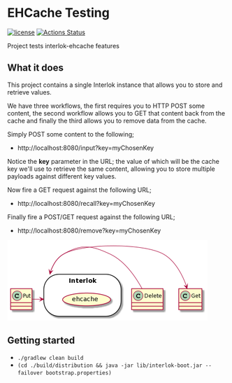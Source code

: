 # EHCache Testing

[![license](https://img.shields.io/github/license/interlok-testing/testing_ehcache.svg)](https://github.com/interlok-testing/testing_ehcache/blob/develop/LICENSE)
[![Actions Status](https://github.com/interlok-testing/testing_ehcache/actions/workflows/gradle-build.yml/badge.svg)](https://github.com/interlok-testing/testing_ehcache/actions/workflows/gradle-build.yml)

Project tests interlok-ehcache features

## What it does

This project contains a single Interlok instance that allows you to store and retrieve values.

We have three workflows, the first requires you to HTTP POST some content, the second workflow allows you to GET that content back from the cache and finally the third allows you to remove data from the cache.

Simply POST some content to the following;
 - http://localhost:8080/input?key=myChosenKey

Notice the __key__ parameter in the URL; the value of which will be the cache key we'll use to retrieve the same content, allowing you to store multiple payloads against different key values.

Now fire a GET request against the following URL;
 - http://localhost:8080/recall?key=myChosenKey

Finally fire a POST/GET request against the following URL;
 - http://localhost:8080/remove?key=myChosenKey

![ehcache diagram](/ehcache.png "ehcache diagram")
 
## Getting started

* `./gradlew clean build`
* `(cd ./build/distribution && java -jar lib/interlok-boot.jar --failover bootstrap.properties)`

